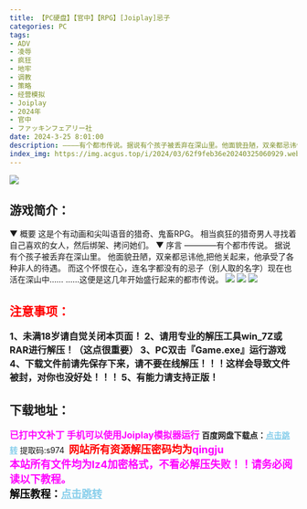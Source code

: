 ```yaml
---
title: 【PC硬盘】【官中】【RPG】[Joiplay]忌子
categories: PC
tags:
- ADV
- 凌辱
- 疯狂
- 地牢
- 调教
- 策略
- 经营模拟
- Joiplay
- 2024年
- 官中
- ファッキンフェアリー社
date: 2024-3-25 8:01:00
description: ————有个都市传说。据说有个孩子被丢弃在深山里。他面貌丑陋，双亲都忌讳他,把他关起来，他承受了各种非人的待遇。而这个怀恨在心，连名字都没有的忌子（别人取的名字）现在也活在深山中…………这便是这几年开始盛行起来的都市传说。
index_img: https://img.acgus.top/i/2024/03/62f9feb36e20240325060929.webp
---
```

![](https://img.acgus.top/i/2024/03/62f9feb36e20240325060929.webp)
## 游戏简介：
▼ 概要
这是个有动画和尖叫语音的猎奇、鬼畜RPG。
相当疯狂的猎奇男人寻找着自己喜欢的女人，然后绑架、拷问她们。
▼ 序言
————有个都市传说。
据说有个孩子被丢弃在深山里。
他面貌丑陋，双亲都忌讳他,把他关起来，他承受了各种非人的待遇。
而这个怀恨在心，连名字都没有的忌子（别人取的名字）现在也活在深山中……
……这便是这几年开始盛行起来的都市传说。
![](https://img.acgus.top/i/2024/03/79297c337920240325060936.webp)
![](https://img.acgus.top/i/2024/03/7c817535ea20240325060933.webp)
![](https://img.acgus.top/i/2024/03/be82af1d4f20240325060931.webp)







## <font color=#FF0000 >注意事项：</font>
<font size=3><b>1、未满18岁请自觉关闭本页面！
2、请用专业的解压工具win_7Z或RAR进行解压！（这点很重要）
3、PC双击『Game.exe』运行游戏
4、下载文件前请先保存下来，请不要在线解压！！！这样会导致文件被封，对你也没好处！！！
5、有能力请支持正版！</b></font>

## 下载地址：
<font color=#FF00FF size=3><b>已打中文补丁</b></font>
<font color=#FF00FF size=3>**手机可以使用Joiplay模拟器运行**</font>
<b>百度网盘下载点：</b><a href="https://pan.baidu.com/s/1q8-HSsRcCkhUTpN2wi23Bg?pwd=s974" style="color: #87CEEB;"><b>点击跳转</b></a> 提取码:s974
<a style="padding: 0" href="https://post.qingju.org/AD/"><img style="max-width:100%" src="https://img.acgus.top/i/2024/07/478f689b8021d8d499ab43d21acf137a.gif" alt=""></a>
<b><font color=#FF0000 size=4>网站所有资源解压密码均为</b></font><b><font color=#FF00FF size=4>qingju</font><font color=#FF0000 ></font></b><br><b><font color=#FF00FF size=4>本站所有文件均为lz4加密格式，不看必解压失败！！请务必阅读以下教程。</b></font><br><b><font color=#000 size=4>解压教程：</b><a href="https://post.qingju.org/tutorial/000/" style="color: #87CEEB;"><b>点击跳转</b></a>